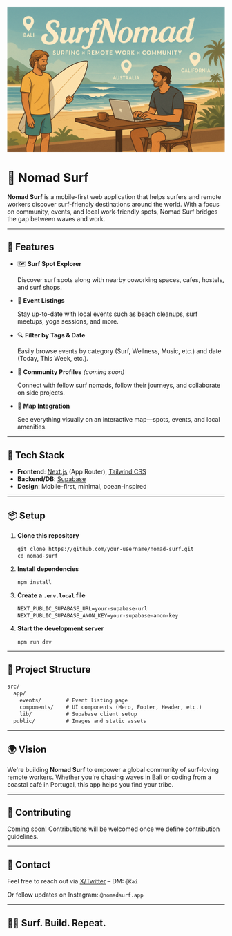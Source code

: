 ![SurfNomad Header](./public/readme.png)

# 🌊 Nomad Surf

**Nomad Surf** is a mobile-first web application that helps surfers and remote workers discover surf-friendly destinations around the world. With a focus on community, events, and local work-friendly spots, Nomad Surf bridges the gap between waves and work.

---

## 🚀 Features

- 🗺️ **Surf Spot Explorer**
    
    Discover surf spots along with nearby coworking spaces, cafes, hostels, and surf shops.
    
- 🧘 **Event Listings**
    
    Stay up-to-date with local events such as beach cleanups, surf meetups, yoga sessions, and more.
    
- 🔍 **Filter by Tags & Date**
    
    Easily browse events by category (Surf, Wellness, Music, etc.) and date (Today, This Week, etc.).
    
- 👥 **Community Profiles** *(coming soon)*
    
    Connect with fellow surf nomads, follow their journeys, and collaborate on side projects.
    
- 📍 **Map Integration**
    
    See everything visually on an interactive map—spots, events, and local amenities.
    

---

## 📱 Tech Stack

- **Frontend**: [Next.js](https://nextjs.org/) (App Router), [Tailwind CSS](https://tailwindcss.com/)
- **Backend/DB**: [Supabase](https://supabase.com/)
- **Design**: Mobile-first, minimal, ocean-inspired

---

## 📦 Setup

1. **Clone this repository**
    
    ```
    git clone https://github.com/your-username/nomad-surf.git
    cd nomad-surf
    ```
    
2. **Install dependencies**
    
    ```
    npm install
    ```
    
3. **Create a `.env.local` file**
    
    ```
    NEXT_PUBLIC_SUPABASE_URL=your-supabase-url
    NEXT_PUBLIC_SUPABASE_ANON_KEY=your-supabase-anon-key
    ```
    
4. **Start the development server**
    
    ```
    npm run dev
    ```
    

---

## 📁 Project Structure

```
src/
  app/
    events/        # Event listing page
    components/    # UI components (Hero, Footer, Header, etc.)
    lib/           # Supabase client setup
  public/          # Images and static assets
```

---

## 🌍 Vision

We're building **Nomad Surf** to empower a global community of surf-loving remote workers. Whether you're chasing waves in Bali or coding from a coastal café in Portugal, this app helps you find your tribe.

---

## 🤝 Contributing

Coming soon! Contributions will be welcomed once we define contribution guidelines.

---

## 📧 Contact

Feel free to reach out via [X/Twitter](https://twitter.com/) – DM: `@Kai`

Or follow updates on Instagram: `@nomadsurf.app`

---

## 🏄‍♂️ Surf. Build. Repeat.
